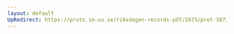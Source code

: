 ```yaml
---
layout: default
UpRedirect: https://pruto.im.uu.se/riksdagen-records-pdf/1873/prot-1873--ak--430/prot-1873--ak--430_054.pdf
---
```

